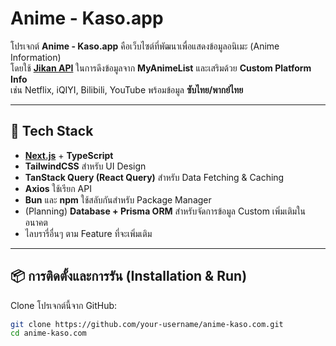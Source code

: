 # Anime - Kaso.app

โปรเจกต์ **Anime - Kaso.app** คือเว็บไซต์ที่พัฒนาเพื่อแสดงข้อมูลอนิเมะ (Anime Information)  
โดยใช้ **[Jikan API](https://jikan.moe)** ในการดึงข้อมูลจาก **MyAnimeList** และเสริมด้วย **Custom Platform Info**  
เช่น Netflix, iQIYI, Bilibili, YouTube พร้อมข้อมูล **ซับไทย/พากย์ไทย**

---

## 🚀 Tech Stack

- **[Next.js](https://nextjs.org/)** + **TypeScript**
- **TailwindCSS** สำหรับ UI Design
- **TanStack Query (React Query)** สำหรับ Data Fetching & Caching
- **Axios** ใช้เรียก API
- **Bun** และ **npm** ใช้สลับกันสำหรับ Package Manager
- (Planning) **Database + Prisma ORM** สำหรับจัดการข้อมูล Custom เพิ่มเติมในอนาคต
- ไลบรารี่อื่นๆ ตาม Feature ที่จะเพิ่มเติม

---

## 📦 การติดตั้งและการรัน (Installation & Run)

Clone โปรเจกต์นี้จาก GitHub:

```bash
git clone https://github.com/your-username/anime-kaso.com.git
cd anime-kaso.com
